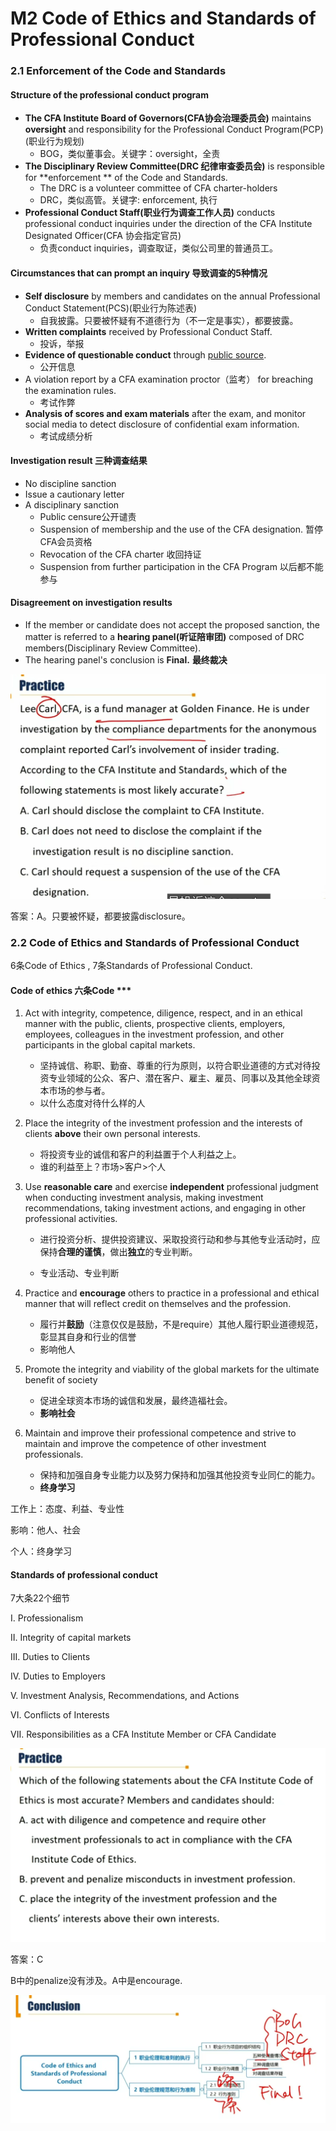 # M2 Code of Ethics and Standards of Professional Conduct

### 2.1 Enforcement of the Code and Standards

#### Structure of the professional conduct program

- **The CFA Institute Board of Governors(CFA协会治理委员会)** maintains **oversight** and responsibility for the Professional Conduct Program(PCP)(职业行为规划)
  - BOG，类似董事会。关键字：oversight，全责
- **The Disciplinary Review Committee(DRC 纪律审查委员会)** is responsible for **enforcement ** of the Code and Standards.
  - The DRC is a volunteer committee of CFA charter-holders
  - DRC，类似高管。关键字: enforcement, 执行
- **Professional Conduct Staff(职业行为调查工作人员)** conducts professional conduct inquiries under the direction of the CFA Institute Designated Officer(CFA 协会指定官员)
  - 负责conduct inquiries，调查取证，类似公司里的普通员工。

#### Circumstances that can prompt an inquiry 导致调查的5种情况

- **Self disclosure** by members and candidates on the annual Professional Conduct Statement(PCS)(职业行为陈述表)
  - 自我披露。只要被怀疑有不道德行为（不一定是事实），都要披露。
- **Written complaints** received by Professional Conduct Staff.
  - 投诉，举报
- **Evidence of questionable conduct** through <u>public source</u>.
  - 公开信息
- A violation report by a CFA examination proctor（监考） for breaching the examination rules.
  - 考试作弊
- **Analysis of scores and exam materials** after the exam, and monitor social media to detect disclosure of confidential exam information.
  - 考试成绩分析

#### Investigation result 三种调查结果

- No discipline sanction
- Issue a cautionary letter
- A disciplinary sanction
  - Public censure公开谴责
  - Suspension of membership and the use of the CFA designation. 暂停CFA会员资格
  - Revocation of the CFA charter 收回持证
  - Suspension from further participation in the CFA Program 以后都不能参与

#### Disagreement on investigation results

- If the member or candidate does not accept the proposed sanction, the matter is referred to a **hearing panel(听证陪审团)** composed of DRC members(Disciplinary Review Committee).
- The hearing panel's conclusion is **Final.** **最终裁决**

<img src="./assets/image-20230703210358858.png" alt="image-20230703210358858" style="zoom:50%;" />

答案：A。只要被怀疑，都要披露disclosure。

### 2.2 Code of Ethics and Standards of Professional Conduct

6条Code of Ethics , 7条Standards of Professional Conduct.

#### Code of ethics 六条Code \*\*\*

1. Act with integrity, competence, diligence, respect, and in an ethical manner with the public, clients, prospective clients, employers, employees, colleagues in the investment profession, and other participants in the global capital markets.
   - 坚持诚信、称职、勤奋、尊重的行为原则，以符合职业道德的方式对待投资专业领域的公众、客户、潜在客户、雇主、雇员、同事以及其他全球资本市场的参与者。 
   - 以什么态度对待什么样的人
2. Place the integrity of the investment profession and the interests of clients **above** their own personal interests.
   - 将投资专业的诚信和客户的利益置于个人利益之上。
   - 谁的利益至上？市场>客户>个人

3. Use **reasonable care** and exercise **independent** professional judgment when conducting investment analysis, making investment recommendations, taking investment actions, and engaging in other professional activities.

   - 进行投资分析、提供投资建议、采取投资行动和参与其他专业活动时，应保持**合理的谨慎**，做出**独立**的专业判断。

   - 专业活动、专业判断

4. Practice and **encourage** others to practice in a professional and ethical manner that will reflect credit on themselves and the profession.

   - 履行并**鼓励**（注意仅仅是鼓励，不是require）其他人履行职业道德规范，彰显其自身和行业的信誉
   - 影响他人

5. Promote the integrity and viability of the global markets for the ultimate benefit of society

   - 促进全球资本市场的诚信和发展，最终造福社会。
   - **影响社会**

6. Maintain and improve their professional competence and strive to maintain and improve the competence of other investment professionals.
   - 保持和加强自身专业能力以及努力保持和加强其他投资专业同仁的能力。
   - **终身学习**

工作上：态度、利益、专业性

影响：他人、社会

个人：终身学习

#### Standards of professional conduct

7大条22个细节

I. Professionalism

II. Integrity of capital markets

III.  Duties to Clients

IV. Duties to Employers

V. Investment Analysis, Recommendations, and Actions

VI. Conflicts of Interests

VII. Responsibilities as a CFA Institute Member or CFA Candidate

<img src="./assets/image-20230703213043155.png" alt="image-20230703213043155" style="zoom: 50%;" />

答案：C

B中的penalize没有涉及。A中是encourage.

![image-20230703213315565](./assets/image-20230703213315565.png)









